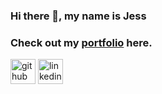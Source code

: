 ### Hi there 👋, my name is Jess

### Check out my [portfolio](https://jesscase.com) here.

[<img src='https://cdn.jsdelivr.net/npm/simple-icons@3.0.1/icons/github.svg' alt='github' height='40'>](https://github.com/@JessCase)  [<img src='https://cdn.jsdelivr.net/npm/simple-icons@3.0.1/icons/linkedin.svg' alt='linkedin' height='40'>](https://www.linkedin.com/in/jess-case/)
